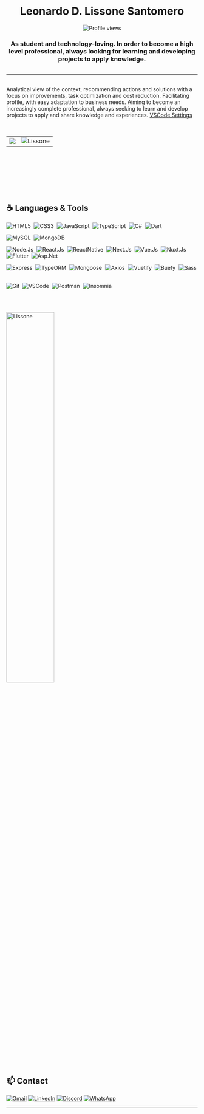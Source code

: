 <h1 align="center">
  Leonardo D. Lissone Santomero
</h1>

<p align="center">
  <img src="https://komarev.com/ghpvc/?username=Lissone" alt="Profile views" />
</p>

<h3 align="center" style="margin-bottom: 30px">
  As student and technology-loving. In order to become a high level professional, always looking for learning and developing projects to apply knowledge.
</h3>

<hr height="1px"/>

<p style="margin-top: 30px;">
  Analytical view of the context, recommending actions and solutions with a focus on improvements, task optimization and cost reduction. Facilitating profile, with easy adaptation to business needs. Aiming to become an increasingly complete professional, always seeking to learn and develop projects to apply and share knowledge and experiences.
  <a href='https://gist.github.com/Lissone/56ee7ccc3e19a7069d87103d5ff24ce7' target='_blank'>VSCode Settings</a>
</p>
<br/>
<table align="center">
  <tr>
    <td>
      <img src="https://github-readme-streak-stats.herokuapp.com/?user=Lissone&theme=dark&count_private=true&show_icons=true&title_color=6e40c9&icon_color=6e40c9&line_height=10"/>
    </td>
    <td>
      <img src="https://github-readme-stats.vercel.app/api?username=Lissone&count_private=true&show_icons=true&theme=dark" alt="Lissone"/>
    </td>
  </tr>
</table>
 
<br/><br/><br/><br/><br/><br/>

## ☕ Languages & Tools


![HTML5](https://img.shields.io/badge/-HTML5-565656?logo=HTML5&logoColor=white&style=for-the-badge)&nbsp;
![CSS3](https://img.shields.io/badge/-CSS3-565656?logo=CSS3&logoColor=white&style=for-the-badge)&nbsp;
![JavaScript](https://img.shields.io/badge/-JavaScript-565656?logo=javascript&logoColor=white&style=for-the-badge)&nbsp;
![TypeScript](https://img.shields.io/badge/-TypeScript-565656?logo=typescript&logoColor=white&style=for-the-badge)&nbsp;
![C#](https://img.shields.io/badge/-CSharp-565656?logo=C%20Sharp&logoColor=white&style=for-the-badge)&nbsp;
![Dart](https://img.shields.io/badge/-Dart-565656?logo=dart&logoColor=white&style=for-the-badge)&nbsp;


![MySQL](https://img.shields.io/badge/-MySQL-565656?logo=MySQL&logoColor=white&style=for-the-badge)&nbsp;
![MongoDB](https://img.shields.io/badge/-MongoDB-565656?logo=MongoDB&logoColor=white&style=for-the-badge)&nbsp;


![Node.Js](https://img.shields.io/badge/-NodeJs-565656?logo=node.js&logoColor=white&style=for-the-badge)&nbsp;
![React.Js](https://img.shields.io/badge/-ReactJs-565656?logo=react&logoColor=white&style=for-the-badge)&nbsp;
![ReactNative](https://img.shields.io/badge/-ReactNative-565656?logo=react&logoColor=white&style=for-the-badge)&nbsp;
![Next.Js](https://img.shields.io/badge/-NextJs-565656?logo=Next.Js&logoColor=white&style=for-the-badge)&nbsp;
![Vue.Js](https://img.shields.io/badge/-VueJs-565656?logo=Vue.Js&logoColor=white&style=for-the-badge)&nbsp;
![Nuxt.Js](https://img.shields.io/badge/-NuxtJs-565656?logo=Nuxt.Js&logoColor=white&style=for-the-badge)&nbsp;
![Flutter](https://img.shields.io/badge/-Flutter-565656?logo=Flutter&logoColor=white&style=for-the-badge)&nbsp;
![Asp.Net](https://img.shields.io/badge/-Asp.Net-565656?logo=Asp.Net&logoColor=white&style=for-the-badge)&nbsp;


![Express](https://img.shields.io/badge/-Express-565656?logo=express&logoColor=white&style=for-the-badge)&nbsp;
![TypeORM](https://img.shields.io/badge/-TypeORM-565656?logo=TypeORM&logoColor=white&style=for-the-badge)&nbsp;
![Mongoose](https://img.shields.io/badge/-Mongoose-565656?logo=Mongoose&logoColor=white&style=for-the-badge)&nbsp;
![Axios](https://img.shields.io/badge/-Axios-565656?logo=Axios&logoColor=white&style=for-the-badge)&nbsp;
![Vuetify](https://img.shields.io/badge/-Vuetify-565656?logo=vuetify&logoColor=white&style=for-the-badge)&nbsp;
![Buefy](https://img.shields.io/badge/-Buefy-565656?logo=buefy&logoColor=white&style=for-the-badge)&nbsp;
![Sass](https://img.shields.io/badge/-Sass-565656?logo=Sass&logoColor=white&style=for-the-badge)&nbsp;


![Git](https://img.shields.io/badge/-Git-565656?logo=Git&logoColor=white&style=for-the-badge)&nbsp;
![VSCode](https://img.shields.io/badge/-VSCode-565656?logo=Visual%20Studio%20Code&logoColor=white&style=for-the-badge)&nbsp;
![Postman](https://img.shields.io/badge/-Postman-565656?logo=Postman&logoColor=white&style=for-the-badge)&nbsp;
![Insomnia](https://img.shields.io/badge/-Insomnia-565656?logo=Insomnia&logoColor=white&style=for-the-badge)&nbsp;

<br/>

<img src="https://github-readme-stats.vercel.app/api/top-langs/?username=Lissone&langs_count=6&layout=compact&theme=dark" alt="Lissone" width="50%" style="margin-top: 30px; margin-bottom: 30px;" />

## 📫 Contact
  
[![Gmail](https://img.shields.io/badge/-GMAIL-D14836?style=for-the-badge&logo=gmail&logoColor=white)](mailto:leonardo.lissonez@gmail.com)
[![LinkedIn](https://img.shields.io/badge/-LINKEDIN-0077B5?style=for-the-badge&logo=linkedin&logoColor=white)](https://www.linkedin.com/in/leonardo-lissone-4a118a211/)
[![Discord](https://img.shields.io/badge/-DISCORD-7289DA?style=for-the-badge&logo=discord&logoColor=white)](https://discord.com/users/858430926651916349)
[![WhatsApp](https://img.shields.io/badge/-WHATSAPP-34AF23?style=for-the-badge&logo=whatsApp&logoColor=white)](https://api.whatsapp.com/send?phone=5511910487619)

<hr />
